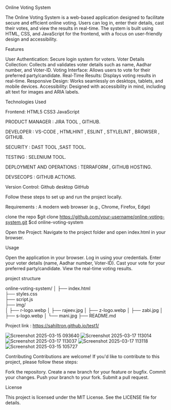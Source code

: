 Online Voting System

The Online Voting System is a web-based application designed to facilitate secure and efficient online voting. Users can log in, enter their details, cast their votes, and view the results in real-time. The system is built using HTML, CSS, and JavaScript for the frontend, with a focus on user-friendly design and accessibility.

Features

User Authentication: Secure login system for voters.
Voter Details Collection: Collects and validates voter details such as name, Aadhar number, and Voter-ID.
Voting Interface: Allows users to vote for their preferred party/candidate.
Real-Time Results: Displays voting results in real-time.
Responsive Design: Works seamlessly on desktops, tablets, and mobile devices.
Accessibility: Designed with accessibility in mind, including alt text for images and ARIA labels.

Technologies Used

Frontend:
HTML5
CSS3
JavaScript

PRODUCT MANAGER : JIRA TOOL , GITHUB.

DEVELOPER : VS-CODE , HTMLHINT , ESLINT , STYLELINT , BROWSER , GITHUB.

SECURITY : DAST TOOL ,SAST TOOL.

TESTING : SELENIUM TOOL.

DEPLOYMENT AND OPERATIONS : TERRAFORM , GITHUB HOSTING.

DEVSECOPS : GITHUB ACTIONS.



Version Control:
Github desktop
GitHub

Follow these steps to set up and run the project locally.

Requirements :
A modern web browser (e.g., Chrome, Firefox, Edge)

clone the repo
$git clone https://github.com/your-username/online-voting-system.git
$cd online-voting-system

Open the Project:
Navigate to the project folder and open index.html in your browser.

Usage

Open the application in your browser.
Log in using your credentials.
Enter your voter details (name, Aadhar number, Voter-ID).
Cast your vote for your preferred party/candidate.
View the real-time voting results.

project structure

online-voting-system/
│
├── index.html              
├── styles.css              
├── script.js               
├── img/                    
│   ├── r-logo.webp
│   ├── rajeev.jpg
│   ├── z-logo.webp
│   ├── zabi.jpg
│   ├── s-logo.webp
│   └── mani.jpg
├── README.md 

Project link : https://sahiltron.github.io/test1/ 


![Screenshot 2025-03-15 093640](https://github.com/user-attachments/assets/5029df5d-303f-4f0f-9fc0-c1d9f812cb4f)
![Screenshot 2025-03-17 113014](https://github.com/user-attachments/assets/4fbed9fa-4182-4698-acd2-d8a8e958b3fd)
![Screenshot 2025-03-17 113037](https://github.com/user-attachments/assets/73ab694c-5dad-46f8-b0b1-677026271e3e)
![Screenshot 2025-03-17 113118](https://github.com/user-attachments/assets/1046b29e-628c-48ef-9ee7-55b4491bc86b)
![Screenshot 2025-03-15 105727](https://github.com/user-attachments/assets/119c83aa-92b3-4bd4-a5af-e336f629ff07)


Contributing
Contributions are welcome! If you'd like to contribute to this project, please follow these steps:

Fork the repository.
Create a new branch for your feature or bugfix.
Commit your changes.
Push your branch to your fork.
Submit a pull request.

License

This project is licensed under the MIT License. See the LICENSE file for details.
